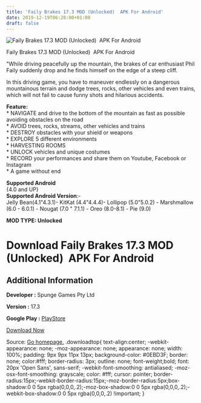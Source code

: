 ```yaml
---
title: 'Faily Brakes 17.3 MOD (Unlocked)  APK For Android'
date: 2019-12-19T06:28:00+01:00
draft: false
---
```


![Faily Brakes 17.3 MOD (Unlocked)  APK For Android](https://i1.wp.com/apkhome.net/wp-content/uploads/2019/11/Faily-Brakes-1.png "Faily Brakes 17.3 MOD (Unlocked)  APK For Android")

  

Faily Brakes 17.3 MOD (Unlocked)  APK For Android

"While driving peacefully up the mountain, the brakes of car enthusiast Phil Faily suddenly drop and he finds himself on the edge of a steep cliff.

In this driving game, you have to maneuver endlessly on a dangerous mountainous terrain and dodge trees, rocks, other vehicles and even trains, which will not fail to cause funny shots and hilarious accidents.

**Feature:**  
\* NAVIGATE and drive to the bottom of the mountain as fast as possible avoiding obstacles on the road  
\* AVOID trees, rocks, streams, other vehicles and trains  
\* DESTROY obstacles with your shield or weapons  
\* EXPLORE 5 different environments  
\* HARVESTING ROOMS  
\* UNLOCK vehicles and unique costumes  
\* RECORD your performances and share them on Youtube, Facebook or Instagram  
\* A game without end

**Supported Android**  
{4.0 and UP}  
**Supported Android Version**:-  
Jelly Bean(4.1"4.3.1)- KitKat (4.4"4.4.4)- Lollipop (5.0"5.0.2) - Marshmallow (6.0 - 6.0.1) - Nougat (7.0 " 7.1.1) - Oreo (8.0-8.1) - Pie (9.0)

**MOD TYPE: Unlocked**

Download Faily Brakes 17.3 MOD (Unlocked)  APK For Android
===========================================================

Additional Information
----------------------

**Developer :** Spunge Games Pty Ltd

**Version :** 17.3

**Google Play :** [PlayStore](https://play.google.com/store/apps/details?id=com.spungegames.failybrakes)

  

[Download Now](https://store4app.co/post/faily-brakes-17-3-mod-unlocked-apk-for-android_1574433954)

  
Source: [Go homepage.](https://store4app.co/post/faily-brakes-17-3-mod-unlocked-apk-for-android_1574433954) .downloadtop{ text-align:center; -webkit-appearance: none; -moz-appearance: none; appearance: none; width: 100%; padding: 9px 9px 11px 13px; background-color: #0EBD3F; border: none; color:#fff; border-radius: 3px; outline: none; font-weight;bold; font: 20px 'Open Sans', sans-serif; -webkit-font-smoothing: antialiased; -moz-osx-font-smoothing: grayscale; color: #fff; cursor: pointer; border-radius:15px;-webkit-border-radius:15px;-moz-border-radius:5px;box-shadow:0 0 5px rgba(0,0,0,.2);-moz-box-shadow:0 0 5px rgba(0,0,0,.2);-webkit-box-shadow:0 0 5px rgba(0,0,0,.2) !important; }